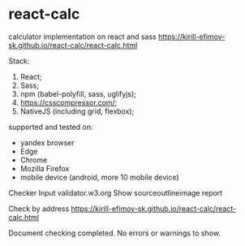 # react-calc
calculator implementation on react and sass
https://kirill-efimov-sk.github.io/react-calc/react-calc.html


Stack:
1. React;
2. Sass;
3. npm (babel-polyfill, sass, uglifyjs);
4. https://csscompressor.com/;
5. NativeJS (including grid, flexbox);


supported and tested on:
- yandex browser
- Edge
- Chrome
- Mozilla Firefox
- mobile device (android, more 10 mobile device)


Checker Input validator.w3.org
Show sourceoutlineimage report

Check by
address https://kirill-efimov-sk.github.io/react-calc/react-calc.html

Document checking completed. No errors or warnings to show.
